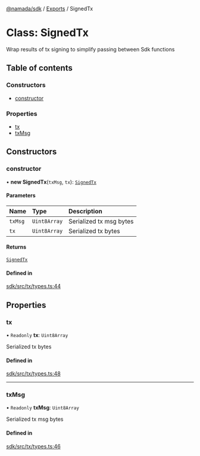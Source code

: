 [@namada/sdk](../README.md) / [Exports](../modules.md) / SignedTx

# Class: SignedTx

Wrap results of tx signing to simplify passing between Sdk functions

## Table of contents

### Constructors

- [constructor](SignedTx.md#constructor)

### Properties

- [tx](SignedTx.md#tx)
- [txMsg](SignedTx.md#txmsg)

## Constructors

### constructor

• **new SignedTx**(`txMsg`, `tx`): [`SignedTx`](SignedTx.md)

#### Parameters

| Name | Type | Description |
| :------ | :------ | :------ |
| `txMsg` | `Uint8Array` | Serialized tx msg bytes |
| `tx` | `Uint8Array` | Serialized tx bytes |

#### Returns

[`SignedTx`](SignedTx.md)

#### Defined in

[sdk/src/tx/types.ts:44](https://github.com/anoma/namada-interface/blob/2964db22/packages/sdk/src/tx/types.ts#L44)

## Properties

### tx

• `Readonly` **tx**: `Uint8Array`

Serialized tx bytes

#### Defined in

[sdk/src/tx/types.ts:48](https://github.com/anoma/namada-interface/blob/2964db22/packages/sdk/src/tx/types.ts#L48)

___

### txMsg

• `Readonly` **txMsg**: `Uint8Array`

Serialized tx msg bytes

#### Defined in

[sdk/src/tx/types.ts:46](https://github.com/anoma/namada-interface/blob/2964db22/packages/sdk/src/tx/types.ts#L46)
